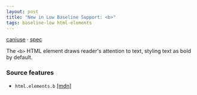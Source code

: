 ```yaml
---
layout: post
title: "New in Low Baseline Support: <b>"
tags: baseline-low html-elements
---
```


[caniuse](https://caniuse.com/?search=b) · [spec](https://html.spec.whatwg.org/multipage/text-level-semantics.html#the-b-element)

The `<b>` HTML element draws reader's attention to text, styling text as bold by default.

### Source features

- ``html.elements.b`` [[mdn]](https://https://developer.mozilla.org/en-US/search?q=html.elements.b)
